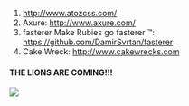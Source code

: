 1. http://www.atozcss.com/
2. Axure:  http://www.axure.com/
3. fasterer  Make Rubies go fasterer ™: https://github.com/DamirSvrtan/fasterer
4. Cake Wreck: http://www.cakewrecks.com

#### THE LIONS ARE COMING!!!
![](http://i.imgur.com/yYbFiyv.gif)
